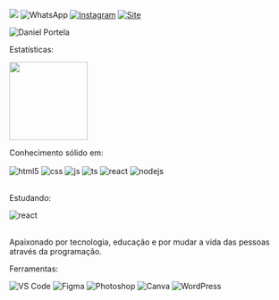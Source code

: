<a href="https://www.linkedin.com/in/danie1portela" target="_blank"><img src="https://img.shields.io/badge/-LinkedIn-%230077B5?style=for-the-badge&logo=linkedin&logoColor=white" target="_blank"></a> 
![WhatsApp](https://img.shields.io/badge/WhatsApp-25D366?style=for-the-badge&logo=whatsapp&logoColor=white)
[![Instagram](https://img.shields.io/badge/Instagram-E4405F?style=for-the-badge&logo=instagram&logoColor=white)](https://instagram.com/danielfront_)
[![Site](https://img.shields.io/badge/website-blue?style=for-the-badge&logo=About.me&logoColor=white)](https://danielfront.com.br)

![Daniel Portela](https://github-readme-stats.vercel.app/api?username=daniel-portela&show_icons=true&theme=dracula&count_private=true) 

Estatísticas:

<img height="140em" align="center" src="https://github-readme-stats.vercel.app/api/top-langs/?username=daniel-portela&layout=compact&langs_count=7&theme=omni"/>

Conhecimento sólido em:

<div style="display: inline_block">
  <img align="center" alt="html5" src="https://img.shields.io/badge/HTML5-E34F26?style=for-the-badge&logo=html5&logoColor=white" />
  <img align="center" alt="css" src="https://img.shields.io/badge/CSS3-1572B6?style=for-the-badge&logo=css3&logoColor=white" />
  <img align="center" alt="js" src="https://img.shields.io/badge/JavaScript-F7DF1E?style=for-the-badge&logo=javascript&logoColor=black" />
  <img align="center" alt="ts" src="https://img.shields.io/badge/GIT-E44C30?style=for-the-badge&logo=git&logoColor=white" />
  <img align="center" alt="react" src="https://img.shields.io/badge/Bootstrap-563D7C?style=for-the-badge&logo=bootstrap&logoColor=white" />
  <img align="center" alt="nodejs" src="https://img.shields.io/badge/Sass-CC6699?style=for-the-badge&logo=sass&logoColor=white" />
</div><br/>

Estudando:

<div style="display: inline_block">
  <img align="center" alt="react" src="https://img.shields.io/badge/React-20232A?style=for-the-badge&logo=react&logoColor=61DAFB" />
</div><br/>


Apaixonado por tecnologia, educação e por mudar a vida das pessoas através da programação.

Ferramentas:

![VS Code](https://img.shields.io/badge/VSCode-0078D4?style=for-the-badge&logo=visual%20studio%20code&logoColor=white)
![Figma](https://img.shields.io/badge/Figma-F24E1E?style=for-the-badge&logo=figma&logoColor=white)
![Photoshop](https://img.shields.io/badge/Adobe%20Photoshop-31A8FF?style=for-the-badge&logo=Adobe%20Photoshop&logoColor=black)
![Canva](https://img.shields.io/badge/Canva-%2300C4CC.svg?&style=for-the-badge&logo=Canva&logoColor=white)
![WordPress ](https://img.shields.io/badge/Wordpress-21759B?style=for-the-badge&logo=wordpress&logoColor=white)

